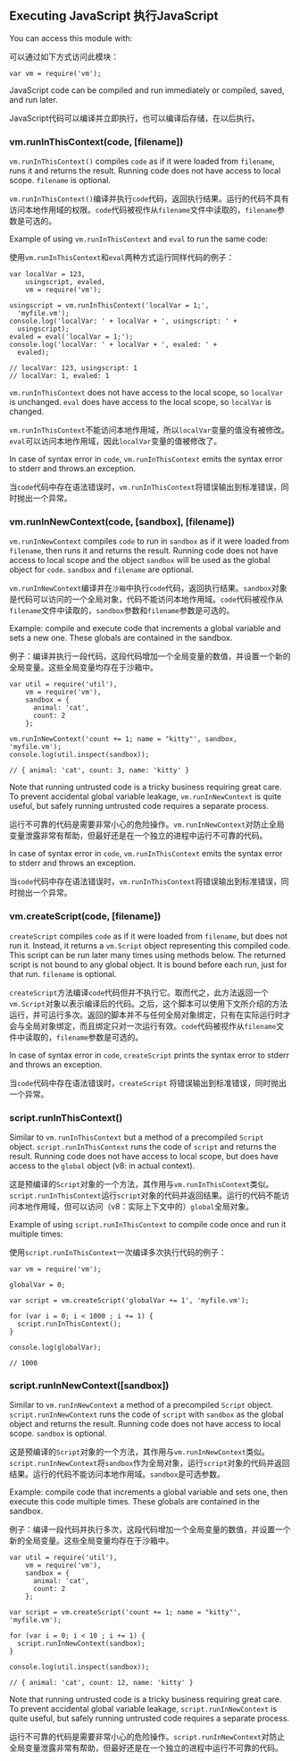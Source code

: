## Executing JavaScript 执行JavaScript

You can access this module with:

可以通过如下方式访问此模块：

    var vm = require('vm');

JavaScript code can be compiled and run immediately or compiled, saved, and run later.

JavaScript代码可以编译并立即执行，也可以编译后存储，在以后执行。


### vm.runInThisContext(code, [filename])

`vm.runInThisContext()` compiles `code` as if it were loaded from `filename`,
runs it and returns the result. Running code does not have access to local scope. `filename` is optional.

`vm.runInThisContext()`编译并执行`code`代码，返回执行结果。运行的代码不具有访问本地作用域的权限。`code`代码被视作从`filename`文件中读取的，`filename`参数是可选的。

Example of using `vm.runInThisContext` and `eval` to run the same code:

使用`vm.runInThisContext`和`eval`两种方式运行同样代码的例子：

    var localVar = 123,
        usingscript, evaled,
        vm = require('vm');

    usingscript = vm.runInThisContext('localVar = 1;',
      'myfile.vm');
    console.log('localVar: ' + localVar + ', usingscript: ' +
      usingscript);
    evaled = eval('localVar = 1;');
    console.log('localVar: ' + localVar + ', evaled: ' +
      evaled);

    // localVar: 123, usingscript: 1
    // localVar: 1, evaled: 1

`vm.runInThisContext` does not have access to the local scope, so `localVar` is unchanged.
`eval` does have access to the local scope, so `localVar` is changed.

`vm.runInThisContext`不能访问本地作用域，所以`localVar`变量的值没有被修改。`eval`可以访问本地作用域，因此`localVar`变量的值被修改了。

In case of syntax error in `code`, `vm.runInThisContext` emits the syntax error to stderr
and throws.an exception.

当`code`代码中存在语法错误时，`vm.runInThisContext`将错误输出到标准错误，同时抛出一个异常。


### vm.runInNewContext(code, [sandbox], [filename])

`vm.runInNewContext` compiles `code` to run in `sandbox` as if it were loaded from `filename`,
then runs it and returns the result. Running code does not have access to local scope and
the object `sandbox` will be used as the global object for `code`.
`sandbox` and `filename` are optional.

`vm.runInNewContext`编译并在`沙箱`中执行`code`代码，返回执行结果。`sandbox`对象是代码可以访问的一个全局对象，代码不能访问本地作用域。`code`代码被视作从`filename`文件中读取的，`sandbox`参数和`filename`参数是可选的。

Example: compile and execute code that increments a global variable and sets a new one.
These globals are contained in the sandbox.

例子：编译并执行一段代码，这段代码增加一个全局变量的数值，并设置一个新的全局变量。这些全局变量均存在于沙箱中。

    var util = require('util'),
        vm = require('vm'),
        sandbox = {
          animal: 'cat',
          count: 2
        };

    vm.runInNewContext('count += 1; name = "kitty"', sandbox, 'myfile.vm');
    console.log(util.inspect(sandbox));

    // { animal: 'cat', count: 3, name: 'kitty' }

Note that running untrusted code is a tricky business requiring great care.  To prevent accidental
global variable leakage, `vm.runInNewContext` is quite useful, but safely running untrusted code
requires a separate process.

运行不可靠的代码是需要非常小心的危险操作。`vm.runInNewContext`对防止全局变量泄露非常有帮助，但最好还是在一个独立的进程中运行不可靠的代码。

In case of syntax error in `code`, `vm.runInThisContext` emits the syntax error to stderr
and throws an exception.

当`code`代码中存在语法错误时，`vm.runInThisContext`将错误输出到标准错误，同时抛出一个异常。


### vm.createScript(code, [filename])

`createScript` compiles `code` as if it were loaded from `filename`,
but does not run it. Instead, it returns a `vm.Script` object representing this compiled code.
This script can be run later many times using methods below.
The returned script is not bound to any global object.
It is bound before each run, just for that run. `filename` is optional.

`createScript`方法编译`code`代码但并不执行它。取而代之，此方法返回一个`vm.Script`对象以表示编译后的代码。之后，这个脚本可以使用下文所介绍的方法运行，并可运行多次。返回的脚本并不与任何全局对象绑定，只有在实际运行时才会与全局对象绑定，而且绑定只对一次运行有效。`code`代码被视作从`filename`文件中读取的，`filename`参数是可选的。

In case of syntax error in `code`, `createScript` prints the syntax error to stderr
and throws an exception.

当`code`代码中存在语法错误时，`createScript` 将错误输出到标准错误，同时抛出一个异常。


### script.runInThisContext()

Similar to `vm.runInThisContext` but a method of a precompiled `Script` object.
`script.runInThisContext` runs the code of `script` and returns the result.
Running code does not have access to local scope, but does have access to the `global` object
(v8: in actual context).

这是预编译的`Script`对象的一个方法，其作用与`vm.runInThisContext`类似。`script.runInThisContext`运行`script`对象的代码并返回结果。运行的代码不能访问本地作用域，但可以访问（v8：实际上下文中的）`global`全局对象。

Example of using `script.runInThisContext` to compile code once and run it multiple times:

使用`script.runInThisContext`一次编译多次执行代码的例子：

    var vm = require('vm');

    globalVar = 0;

    var script = vm.createScript('globalVar += 1', 'myfile.vm');

    for (var i = 0; i < 1000 ; i += 1) {
      script.runInThisContext();
    }

    console.log(globalVar);

    // 1000


### script.runInNewContext([sandbox])

Similar to `vm.runInNewContext` a method of a precompiled `Script` object.
`script.runInNewContext` runs the code of `script` with `sandbox` as the global object and returns the result.
Running code does not have access to local scope. `sandbox` is optional.

这是预编译的`Script`对象的一个方法，其作用与`vm.runInNewContext`类似。`script.runInNewContext`将`sandbox`作为全局对象，运行`script`对象的代码并返回结果。运行的代码不能访问本地作用域。`sandbox`是可选参数。

Example: compile code that increments a global variable and sets one, then execute this code multiple times.
These globals are contained in the sandbox.

例子：编译一段代码并执行多次，这段代码增加一个全局变量的数值，并设置一个新的全局变量。这些全局变量均存在于沙箱中。

    var util = require('util'),
        vm = require('vm'),
        sandbox = {
          animal: 'cat',
          count: 2
        };

    var script = vm.createScript('count += 1; name = "kitty"', 'myfile.vm');

    for (var i = 0; i < 10 ; i += 1) {
      script.runInNewContext(sandbox);
    }

    console.log(util.inspect(sandbox));

    // { animal: 'cat', count: 12, name: 'kitty' }

Note that running untrusted code is a tricky business requiring great care.  To prevent accidental
global variable leakage, `script.runInNewContext` is quite useful, but safely running untrusted code
requires a separate process.

运行不可靠的代码是需要非常小心的危险操作。`script.runInNewContext`对防止全局变量泄露非常有帮助，但最好还是在一个独立的进程中运行不可靠的代码。